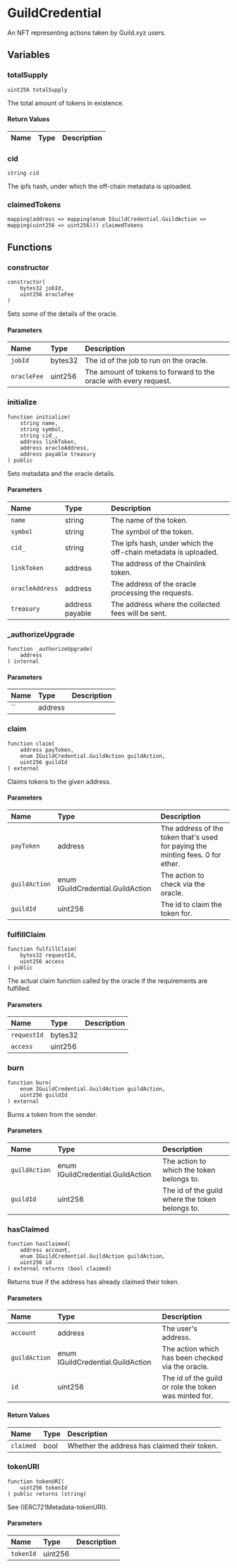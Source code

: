 # GuildCredential

An NFT representing actions taken by Guild.xyz users.

## Variables

### totalSupply

```solidity
uint256 totalSupply
```

The total amount of tokens in existence.

#### Return Values

| Name | Type | Description |
| ---- | ---- | ----------- |

### cid

```solidity
string cid
```

The ipfs hash, under which the off-chain metadata is uploaded.

### claimedTokens

```solidity
mapping(address => mapping(enum IGuildCredential.GuildAction => mapping(uint256 => uint256))) claimedTokens
```

## Functions

### constructor

```solidity
constructor(
    bytes32 jobId,
    uint256 oracleFee
) 
```

Sets some of the details of the oracle.

#### Parameters

| Name | Type | Description |
| :--- | :--- | :---------- |
| `jobId` | bytes32 | The id of the job to run on the oracle. |
| `oracleFee` | uint256 | The amount of tokens to forward to the oracle with every request. |

### initialize

```solidity
function initialize(
    string name,
    string symbol,
    string cid_,
    address linkToken,
    address oracleAddress,
    address payable treasury
) public
```

Sets metadata and the oracle details.

#### Parameters

| Name | Type | Description |
| :--- | :--- | :---------- |
| `name` | string | The name of the token. |
| `symbol` | string | The symbol of the token. |
| `cid_` | string | The ipfs hash, under which the off-chain metadata is uploaded. |
| `linkToken` | address | The address of the Chainlink token. |
| `oracleAddress` | address | The address of the oracle processing the requests. |
| `treasury` | address payable | The address where the collected fees will be sent. |

### _authorizeUpgrade

```solidity
function _authorizeUpgrade(
    address 
) internal
```

#### Parameters

| Name | Type | Description |
| :--- | :--- | :---------- |
| `` | address |  |

### claim

```solidity
function claim(
    address payToken,
    enum IGuildCredential.GuildAction guildAction,
    uint256 guildId
) external
```

Claims tokens to the given address.

#### Parameters

| Name | Type | Description |
| :--- | :--- | :---------- |
| `payToken` | address | The address of the token that's used for paying the minting fees. 0 for ether. |
| `guildAction` | enum IGuildCredential.GuildAction | The action to check via the oracle. |
| `guildId` | uint256 | The id to claim the token for. |

### fulfillClaim

```solidity
function fulfillClaim(
    bytes32 requestId,
    uint256 access
) public
```

The actual claim function called by the oracle if the requirements are fulfilled.

#### Parameters

| Name | Type | Description |
| :--- | :--- | :---------- |
| `requestId` | bytes32 |  |
| `access` | uint256 |  |

### burn

```solidity
function burn(
    enum IGuildCredential.GuildAction guildAction,
    uint256 guildId
) external
```

Burns a token from the sender.

#### Parameters

| Name | Type | Description |
| :--- | :--- | :---------- |
| `guildAction` | enum IGuildCredential.GuildAction | The action to which the token belongs to. |
| `guildId` | uint256 | The id of the guild where the token belongs to. |

### hasClaimed

```solidity
function hasClaimed(
    address account,
    enum IGuildCredential.GuildAction guildAction,
    uint256 id
) external returns (bool claimed)
```

Returns true if the address has already claimed their token.

#### Parameters

| Name | Type | Description |
| :--- | :--- | :---------- |
| `account` | address | The user's address. |
| `guildAction` | enum IGuildCredential.GuildAction | The action which has been checked via the oracle. |
| `id` | uint256 | The id of the guild or role the token was minted for. |

#### Return Values

| Name | Type | Description |
| :--- | :--- | :---------- |
| `claimed` | bool | Whether the address has claimed their token. |
### tokenURI

```solidity
function tokenURI(
    uint256 tokenId
) public returns (string)
```

See {IERC721Metadata-tokenURI}.

#### Parameters

| Name | Type | Description |
| :--- | :--- | :---------- |
| `tokenId` | uint256 |  |

